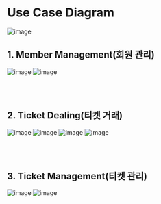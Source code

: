 # Use Case Diagram
![image](https://user-images.githubusercontent.com/48278519/151779432-f81a6ad1-97c2-448d-8d5f-fc238f52b4ad.png)


## 1. Member Management(회원 관리)
![image](https://user-images.githubusercontent.com/48278519/151785461-a48c0a1c-0855-4830-8274-aa8fac7a70a6.png)
![image](https://user-images.githubusercontent.com/48278519/151787067-8501eed6-986c-4566-b02f-3e3d06f5cbe9.png)

<br>
<br>

## 2. Ticket Dealing(티켓 거래)
![image](https://user-images.githubusercontent.com/48278519/151785796-b6ebe3a1-c594-483d-a2fb-4d8002c923d2.png)
![image](https://user-images.githubusercontent.com/48278519/151787151-ca5974d7-f48b-4129-84d9-883dc441d5d5.png)
![image](https://user-images.githubusercontent.com/48278519/151932848-d24a76a5-56a7-4f22-b2c2-86cf6f68e490.png)
![image](https://user-images.githubusercontent.com/48278519/151932876-0219357c-9bb9-420b-b030-2a89e403edd4.png)

<br>
<br>

## 3. Ticket Management(티켓 관리)
![image](https://user-images.githubusercontent.com/48278519/151932927-acf48b3f-08df-47da-8091-8b653eef8155.png)
![image](https://user-images.githubusercontent.com/48278519/151932997-e4c89bab-bfbf-4426-80b0-16a6669b3355.png)

<br>
<br>
